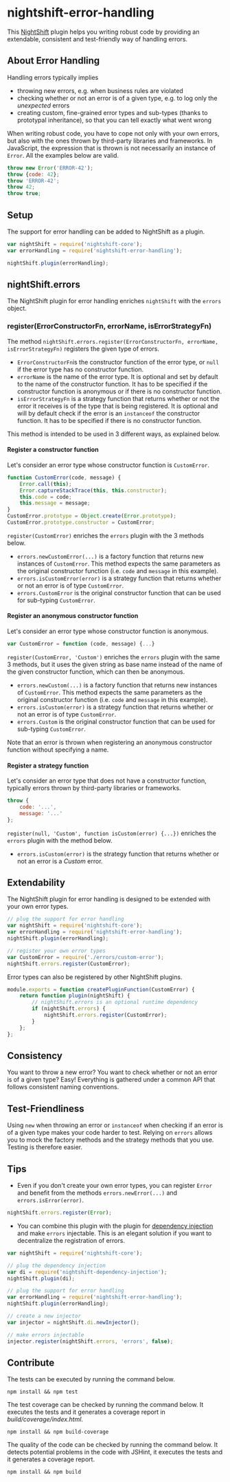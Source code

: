 # nightshift-error-handling
This [NightShift](https://github.com/nightshiftjs) plugin helps you writing robust code by providing an extendable, consistent and test-friendly way of handling errors.

## About Error Handling

Handling errors typically implies 

- throwing new errors, e.g. when business rules are violated
- checking whether or not an error is of a given type, e.g. to log only the _unexpected_ errors 
- creating custom, fine-grained error types and sub-types (thanks to prototypal inheritance), so that you can tell exactly what went wrong

When writing robust code, you have to cope not only with your own errors, but also with the ones thrown by third-party libraries and frameworks. In JavaScript, the expression that is thrown is not necessarily an instance of ```Error```. All the examples below are valid.

```javascript
throw new Error('ERROR-42');
throw {code: 42};
throw 'ERROR-42';
throw 42;
throw true;
```

## Setup
The support for error handling can be added to NightShift as a plugin.

```javascript
var nightShift = require('nightshift-core');
var errorHandling = require('nightshift-error-handling');

nightShift.plugin(errorHandling);
```

## nightShift.errors
The NightShift plugin for error handling enriches `nightShift` with the `errors` object.

### register(ErrorConstructorFn, errorName, isErrorStrategyFn)
The method `nightShift.errors.register(ErrorConstructorFn, errorName, isErrorStrategyFn)` registers the given type of errors.
 
- `ErrorConstructorFn`is the constructor function of the error type, or `null` if the error type has no constructor function.
- `errorName` is the name of the error type. It is optional and set by default to the name of the constructor function. It has to be specified if the constructor function is anonymous or if there is no constructor function.
- `isErrorStrategyFn` is a strategy function that returns whether or not the error it receives is of the type that is being registered. It is optional and will by default check if the error is an `instanceof` the constructor function. It has to be specified if there is no constructor function.

This method is intended to be used in 3 different ways, as explained below. 

#### Register a constructor function
Let's consider an error type whose constructor function is `CustomError`. 

```javascript
function CustomError(code, message) {
    Error.call(this);
    Error.captureStackTrace(this, this.constructor);
    this.code = code;
    this.message = message;
}
CustomError.prototype = Object.create(Error.prototype);
CustomError.prototype.constructor = CustomError;
```

`register(CustomError)` enriches the `errors` plugin with the 3 methods below.

- `errors.newCustomError(...)` is a factory function that returns new instances of `CustomError`. This method expects the same parameters as the original constructor function (i.e. `code` and `message` in this example).
- `errors.isCustomError(error)` is a strategy function that returns whether or not an error is of type `CustomError`.
- `errors.CustomError` is the original constructor function that can be used for sub-typing `CustomError`.

#### Register an anonymous constructor function
Let's consider an error type whose constructor function is anonymous.
 
```javascript
var CustomError = function (code, message) {...}
``` 
 
`register(CustomError, 'Custom')` enriches the `errors` plugin with the same 3 methods, but it uses the given string as base name instead of the name of the given constructor function, which can then be anonymous.

- `errors.newCustom(...)` is a factory function that returns new instances of `CustomError`. This method expects the same parameters as the original constructor function (i.e. `code` and `message` in this example).
- `errors.isCustom(error)` is a strategy function that returns whether or not an error is of type `CustomError`.
- `errors.Custom` is the original constructor function that can be used for sub-typing `CustomError`.

Note that an error is thrown when registering an anonymous constructor function without specifying a name.

#### Register a strategy function
Let's consider an error type that does not have a constructor function, typically errors thrown by third-party libraries or frameworks.

```javascript
throw {
    code: '...',
    message: '...'
};
```

`register(null, 'Custom', function isCustom(error) {...})` enriches the `errors` plugin with the method below.

- `errors.isCustom(error)` is the strategy function that returns whether or not an error is a _Custom_ error.

## Extendability
The NightShift plugin for error handling is designed to be extended with your own error types. 
```javascript
// plug the support for error handling
var nightShift = require('nightshift-core');
var errorHandling = require('nightshift-error-handling');
nightShift.plugin(errorHandling);

// register your own error types
var CustomError = require('./errors/custom-error');
nightShift.errors.register(CustomError);
```

Error types can also be registered by other NightShift plugins.
```javascript
module.exports = function createPluginFunction(CustomError) {
    return function plugin(nightShift) {
        // nightShift.errors is an optional runtime dependency
        if (nightShift.errors) {
            nightShift.errors.register(CustomError);   
        }        
    };
};
```

## Consistency
You want to throw a new error? You want to check whether or not an error is of a given type? Easy! Everything is gathered under a common API that follows consistent naming conventions.

## Test-Friendliness
Using `new` when throwing an error or `instanceof` when checking if an error is of a given type makes your code harder to test. Relying on `errors` allows you to mock the factory methods and the strategy methods that you use. Testing is therefore easier.

## Tips
- Even if you don't create your own error types, you can register `Error` and benefit from the methods `errors.newError(...)` and `errors.isError(error)`.
 
```javascript
nightShift.errors.register(Error);
```
 
- You can combine this plugin with the plugin for [dependency injection](https://github.com/nightshiftjs/nightshift-dependency-injection) and make `errors` injectable. This is an elegant solution if you want to decentralize the registration of errors.

```javascript
var nightShift = require('nightshift-core');

// plug the dependency injection
var di = require('nightshift-dependency-injection');
nightShift.plugin(di);

// plug the support for error handling
var errorHandling = require('nightshift-error-handling');
nightShift.plugin(errorHandling);

// create a new injector
var injector = nightShift.di.newInjector();

// make errors injectable
injector.register(nightShift.errors, 'errors', false);
```

## Contribute
The tests can be executed by running the command below.
```
npm install && npm test
```

The test coverage can be checked by running the command below. It executes the tests and it generates a coverage report in _build/coverage/index.html_.
```
npm install && npm build-coverage
```

The quality of the code can be checked by running the command below. It detects potential problems in the code with JSHint, it executes the tests and it generates a coverage report. 
```
npm install && npm build
```
